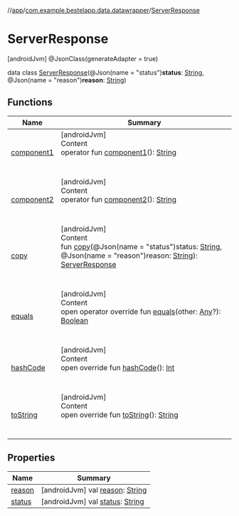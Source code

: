 //[app](../../index.md)/[com.example.bestelapp.data.datawrapper](../index.md)/[ServerResponse](index.md)



# ServerResponse  
 [androidJvm] @JsonClass(generateAdapter = true)  
  
data class [ServerResponse](index.md)(@Json(name = "status")**status**: [String](https://kotlinlang.org/api/latest/jvm/stdlib/kotlin/-string/index.html), @Json(name = "reason")**reason**: [String](https://kotlinlang.org/api/latest/jvm/stdlib/kotlin/-string/index.html))   


## Functions  
  
|  Name|  Summary| 
|---|---|
| <a name="com.example.bestelapp.data.datawrapper/ServerResponse/component1/#/PointingToDeclaration/"></a>[component1](component1.md)| <a name="com.example.bestelapp.data.datawrapper/ServerResponse/component1/#/PointingToDeclaration/"></a>[androidJvm]  <br>Content  <br>operator fun [component1](component1.md)(): [String](https://kotlinlang.org/api/latest/jvm/stdlib/kotlin/-string/index.html)  <br><br><br>
| <a name="com.example.bestelapp.data.datawrapper/ServerResponse/component2/#/PointingToDeclaration/"></a>[component2](component2.md)| <a name="com.example.bestelapp.data.datawrapper/ServerResponse/component2/#/PointingToDeclaration/"></a>[androidJvm]  <br>Content  <br>operator fun [component2](component2.md)(): [String](https://kotlinlang.org/api/latest/jvm/stdlib/kotlin/-string/index.html)  <br><br><br>
| <a name="com.example.bestelapp.data.datawrapper/ServerResponse/copy/#kotlin.String#kotlin.String/PointingToDeclaration/"></a>[copy](copy.md)| <a name="com.example.bestelapp.data.datawrapper/ServerResponse/copy/#kotlin.String#kotlin.String/PointingToDeclaration/"></a>[androidJvm]  <br>Content  <br>fun [copy](copy.md)(@Json(name = "status")status: [String](https://kotlinlang.org/api/latest/jvm/stdlib/kotlin/-string/index.html), @Json(name = "reason")reason: [String](https://kotlinlang.org/api/latest/jvm/stdlib/kotlin/-string/index.html)): [ServerResponse](index.md)  <br><br><br>
| <a name="kotlin/Any/equals/#kotlin.Any?/PointingToDeclaration/"></a>[equals](../../com.example.bestelapp.repository/-product-repository/index.md#%5Bkotlin%2FAny%2Fequals%2F%23kotlin.Any%3F%2FPointingToDeclaration%2F%5D%2FFunctions%2F-1734719689)| <a name="kotlin/Any/equals/#kotlin.Any?/PointingToDeclaration/"></a>[androidJvm]  <br>Content  <br>open operator override fun [equals](../../com.example.bestelapp.repository/-product-repository/index.md#%5Bkotlin%2FAny%2Fequals%2F%23kotlin.Any%3F%2FPointingToDeclaration%2F%5D%2FFunctions%2F-1734719689)(other: [Any](https://kotlinlang.org/api/latest/jvm/stdlib/kotlin/-any/index.html)?): [Boolean](https://kotlinlang.org/api/latest/jvm/stdlib/kotlin/-boolean/index.html)  <br><br><br>
| <a name="kotlin/Any/hashCode/#/PointingToDeclaration/"></a>[hashCode](../../com.example.bestelapp.repository/-product-repository/index.md#%5Bkotlin%2FAny%2FhashCode%2F%23%2FPointingToDeclaration%2F%5D%2FFunctions%2F-1734719689)| <a name="kotlin/Any/hashCode/#/PointingToDeclaration/"></a>[androidJvm]  <br>Content  <br>open override fun [hashCode](../../com.example.bestelapp.repository/-product-repository/index.md#%5Bkotlin%2FAny%2FhashCode%2F%23%2FPointingToDeclaration%2F%5D%2FFunctions%2F-1734719689)(): [Int](https://kotlinlang.org/api/latest/jvm/stdlib/kotlin/-int/index.html)  <br><br><br>
| <a name="kotlin/Any/toString/#/PointingToDeclaration/"></a>[toString](../../com.example.bestelapp.repository/-product-repository/index.md#%5Bkotlin%2FAny%2FtoString%2F%23%2FPointingToDeclaration%2F%5D%2FFunctions%2F-1734719689)| <a name="kotlin/Any/toString/#/PointingToDeclaration/"></a>[androidJvm]  <br>Content  <br>open override fun [toString](../../com.example.bestelapp.repository/-product-repository/index.md#%5Bkotlin%2FAny%2FtoString%2F%23%2FPointingToDeclaration%2F%5D%2FFunctions%2F-1734719689)(): [String](https://kotlinlang.org/api/latest/jvm/stdlib/kotlin/-string/index.html)  <br><br><br>


## Properties  
  
|  Name|  Summary| 
|---|---|
| <a name="com.example.bestelapp.data.datawrapper/ServerResponse/reason/#/PointingToDeclaration/"></a>[reason](reason.md)| <a name="com.example.bestelapp.data.datawrapper/ServerResponse/reason/#/PointingToDeclaration/"></a> [androidJvm] val [reason](reason.md): [String](https://kotlinlang.org/api/latest/jvm/stdlib/kotlin/-string/index.html)   <br>
| <a name="com.example.bestelapp.data.datawrapper/ServerResponse/status/#/PointingToDeclaration/"></a>[status](status.md)| <a name="com.example.bestelapp.data.datawrapper/ServerResponse/status/#/PointingToDeclaration/"></a> [androidJvm] val [status](status.md): [String](https://kotlinlang.org/api/latest/jvm/stdlib/kotlin/-string/index.html)   <br>

